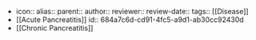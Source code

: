 - icon::
  alias::
  parent::
  author::
  reviewer::
  review-date::
  tags:: [[Disease]]
- [[Acute Pancreatitis]]
  id:: 684a7c6d-cd91-4fc5-a9d1-ab30cc92430d
- [[Chronic Pancreatitis]]